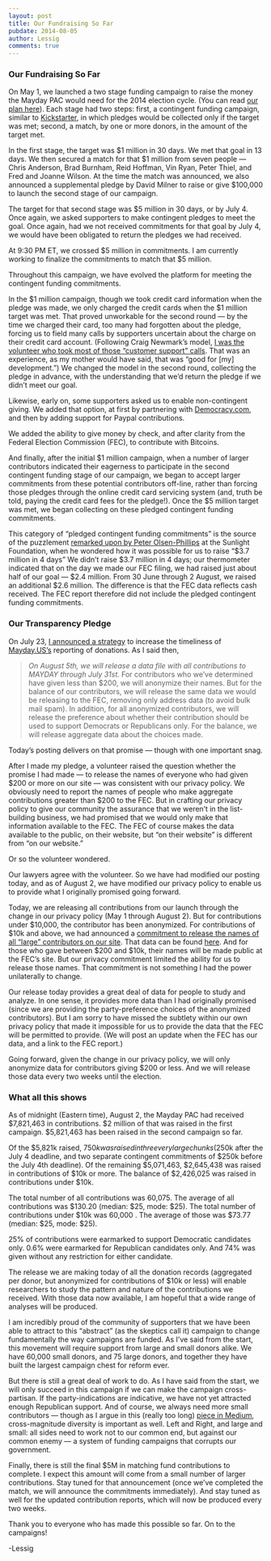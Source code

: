 ```yaml
---
layout: post
title: Our Fundraising So Far
pubdate: 2014-08-05
author: Lessig
comments: true
---
```


### Our Fundraising So Far

On May 1, we launched a two stage funding campaign to raise the money the Mayday PAC would need for the 2014 election cycle. (You can read [our plan here](https://mayday.us/the-plan/)). Each stage had two steps: first, a contingent funding campaign, similar to [Kickstarter](https://www.kickstarter.com/), in which pledges would be collected only if the target was met; second, a match, by one or more donors, in the amount of the target met.

In the first stage, the target was $1 million in 30 days. We met that goal in 13 days. We then secured a match for that $1 million from seven people — Chris Anderson, Brad Burnham, Reid Hoffman, Vin Ryan, Peter Thiel, and Fred and Joanne Wilson. At the time the match was announced, we also announced a supplemental pledge by David Milner to raise or give $100,000 to launch the second stage of our campaign.

The target for that second stage was $5 million in 30 days, or by July 4. Once again, we asked supporters to make contingent pledges to meet the goal. Once again, had we not received commitments for that goal by July 4, we would have been obligated to return the pledges we had received.

At 9:30 PM ET, we crossed $5 million in commitments. I am currently working to finalize the commitments to match that $5 million.

Throughout this campaign, we have evolved the platform for meeting the contingent funding commitments.

In the $1 million campaign, though we took credit card information when the pledge was made, we only charged the credit cards when the $1 million target was met. That proved unworkable for the second round — by the time we charged their card, too many had forgotten about the pledge, forcing us to field many calls by supporters uncertain about the charge on their credit card account. (Following Craig Newmark’s model, [I was the volunteer who took most of those “customer support” calls](http://lessig.tumblr.com/post/90477969642/on-the-challenge-of-being-craig-newmark). That was an experience, as my mother would have said, that was “good for [my] development.”) We changed the model in the second round, collecting the pledge in advance, with the understanding that we’d return the pledge if we didn’t meet our goal.

Likewise, early on, some supporters asked us to enable non-contingent giving. We added that option, at first by partnering with [Democracy.com](http://democracy.com/), and then by adding support for Paypal contributions.

We added the ability to give money by check, and after clarity from the Federal Election Commission (FEC), to contribute with Bitcoins.

And finally, after the initial $1 million campaign, when a number of larger contributors indicated their eagerness to participate in the second contingent funding stage of our campaign, we began to accept larger commitments from these potential contributors off-line, rather than forcing those pledges through the online credit card servicing system (and, truth be told, paying the credit card fees for the pledge!). Once the $5 million target was met, we began collecting on these pledged contingent funding commitments.

This category of “pledged contingent funding commitments” is the source of the puzzlement [remarked upon by Peter Olsen-Phillips](http://sunlightfoundation.com/blog/2014/07/22/questions-remain-for-mayday-pac/) at the Sunlight Foundation, when he wondered how it was possible for us to raise “$3.7 million in 4 days” We didn’t raise $3.7 million in 4 days; our thermometer indicated that on the day we made our FEC filing, we had raised just about half of our goal — $2.4 million. From 30 June through 2 August, we raised an additional $2.6 million. The difference is that the FEC data reflects cash received. The FEC report therefore did not include the pledged contingent funding commitments.

### Our Transparency Pledge

On July 23, [I announced a strategy](http://lessig.tumblr.com/post/92647225387/mayday-us-and-transparency) to increase the timeliness of [Mayday.US’s](https://mayday.us/) reporting of donations. As I said then,

> *On August 5th, we will release a data file with all contributions to MAYDAY through July 31st.* For contributors who we’ve determined have given less than $200, we will anonymize their names. But for the balance of our contributors, we will release the same data we would be releasing to the FEC, removing only address data (to avoid bulk mail spam). In addition, for all anonymized contributors, we will release the preference about whether their contribution should be used to support Democrats or Republicans only.  For the balance, we will release aggregate data about the choices made.

Today’s posting delivers on that promise — though with one important snag.

After I made my pledge, a volunteer raised the question whether the promise I had made — to release the names of everyone who had given $200 or more on our site — was consistent with our privacy policy. We obviously need to report the names of people who make aggregate contributions greater than $200 to the FEC. But in crafting our privacy policy to give our community the assurance that we weren’t in the list-building business, we had promised that we would only make that information available to the FEC. The FEC of course makes the data available to the public, on their website, but “on their website” is different from “on our website.”

Or so the volunteer wondered.

Our lawyers agree with the volunteer. So we have had modified our posting today, and as of August 2, we have modified our privacy policy to enable us to provide what I originally promised going forward.

Today, we are releasing all contributions from our launch through the change in our privacy policy (May 1 through August 2). But for contributions under $10,000, the contributor has been anonymized. For contributions of $10k and above, we had announced a [commitment to release the names of all “large” contributors on our site](https://mayday.us/faq/#will-the-contributors-to-the-mayday-pac-be-listed). That data can be found [here](https://mayday.us/your-donations-top-donors/).  And for those who gave between $200 and $10k, their names will be made public at the FEC’s site. But our privacy commitment limited the ability for us to release those names. That commitment is not something I had the power unilaterally to change.

Our release today provides a great deal of data for people to study and analyze. In one sense, it provides more data than I had originally promised (since we are providing the party-preference choices of the anonymized contributors). But I am sorry to have missed the subtlety within our own privacy policy that made it impossible for us to provide the data that the FEC will be permitted to provide. (We will post an update when the FEC has our data, and a link to the FEC report.)

Going forward, given the change in our privacy policy, we will only anonymize data for contributors giving $200 or less. And we will release those data every two weeks until the election.

### What all this shows

As of midnight (Eastern time), August 2, the Mayday PAC had received $7,821,463  in contributions. $2 million of that was raised in the first campaign. $5,821,463 has been raised in the second campaign so far.

Of the $5,821k raised, $750k was raised in three very large chunks ($250k after the July 4 deadline, and two separate contingent commitments of $250k before the July 4th deadline). Of the remaining $5,071,463, $2,645,438 was raised in contributions of $10k or more. The balance of $2,426,025 was raised in contributions under $10k.

The total number of all contributions was 60,075. The average of all contributions was $130.20 (median: $25, mode: $25). The total number of contributions under $10k was 60,000 . The average of those was $73.77 (median: $25, mode: $25).

25% of contributions were earmarked to support Democratic candidates only. 0.6% were earmarked for Republican candidates only. And 74% was given without any restriction for either candidate.

The release we are making today of all the donation records (aggregated per donor, but anonymized for contributions of $10k or less) will enable researchers to study the pattern and nature of the contributions we received. With those data now available, I am hopeful that  a wide range of analyses will be produced.

I am incredibly proud of the community of supporters that we have been able to attract to this “abstract” (as the skeptics call it) campaign to change fundamentally the way campaigns are funded. As I’ve said from the start, this movement will require support from large and small donors alike. We have 60,000 small donors, and 75 large donors, and together they have built the largest campaign chest for reform ever.

But there is still a great deal of work to do. As I have said from the start, we will only succeed in this campaign if we can make the campaign cross-partisan. If the party-indications are indicative, we have not yet attracted enough Republican support. And of course, we always need more small contributors — though as I argue in this (really too long) [piece in Medium](http://bit.ly/Lessig-Medium), cross-magnitude diversity is important as well. Left and Right, and large and small: all sides need to work not to our common end, but against our common enemy — a system of funding campaigns that corrupts our government.

Finally, there is still the final $5M in matching fund contributions to complete. I expect this amount will come from a small number of larger contributions. Stay tuned for that announcement (once we’ve completed the match, we will announce the commitments immediately). And stay tuned as well for the updated contribution reports, which will now be produced every two weeks.

Thank you to everyone who has made this possible so far. On to the campaigns!

-Lessig


